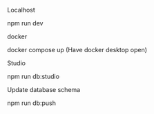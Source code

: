 Localhost

npm run dev

docker

docker compose up (Have docker desktop open)

Studio

npm run db:studio

Update database schema

npm run db:push
